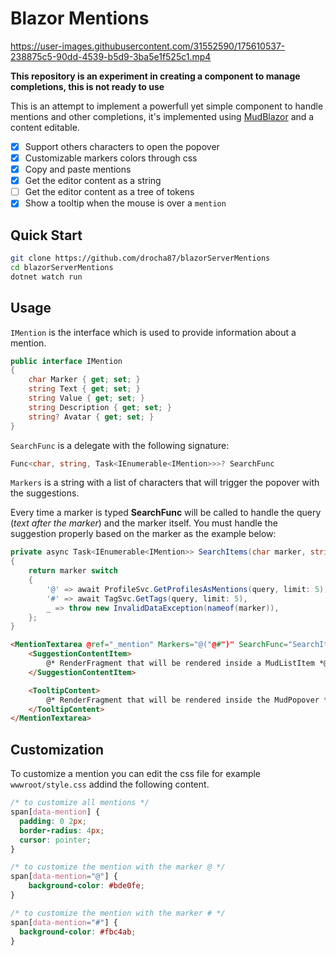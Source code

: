 # Blazor Mentions

https://user-images.githubusercontent.com/31552590/175610537-238875c5-90dd-4539-b5d9-3ba5e1f525c1.mp4

**This repository is an experiment in creating a component to manage completions,
this is not ready to use**

This is an attempt to implement a powerfull yet simple component to handle mentions
and other completions, it's implemented using [MudBlazor](https://mudblazor.com/)
and a content editable.

- [x] Support others characters to open the popover
- [x] Customizable markers colors through css
- [x] Copy and paste mentions
- [x] Get the editor content as a string
- [ ] Get the editor content as a tree of tokens
- [x] Show a tooltip when the mouse is over a `mention`

## Quick Start

```sh
git clone https://github.com/drocha87/blazorServerMentions
cd blazorServerMentions
dotnet watch run
```

## Usage

`IMention` is the interface which is used to provide information about a mention.

```csharp
public interface IMention
{
    char Marker { get; set; }
    string Text { get; set; }
    string Value { get; set; }
    string Description { get; set; }
    string? Avatar { get; set; }
}
```

`SearchFunc` is a delegate with the following signature:

```csharp
Func<char, string, Task<IEnumerable<IMention>>>? SearchFunc
```

`Markers` is a string with a list of characters that will trigger the popover with the suggestions.

Every time a marker is typed **SearchFunc** will be called to handle the query (_text after the marker_)
and the marker itself. You must handle the suggestion properly based on the marker as the example below:

```csharp
private async Task<IEnumerable<IMention>> SearchItems(char marker, string query)
{
    return marker switch
    {
        '@' => await ProfileSvc.GetProfilesAsMentions(query, limit: 5),
        '#' => await TagSvc.GetTags(query, limit: 5),
        _ => throw new InvalidDataException(nameof(marker)),
    };
}
```

```html
<MentionTextarea @ref="_mention" Markers="@("@#")" SearchFunc="SearchItems">
    <SuggestionContentItem>
        @* RenderFragment that will be rendered inside a MudListItem *@
    </SuggestionContentItem>

    <TooltipContent>
        @* RenderFragment that will be rendered inside the MudPopover *@
    </TooltipContent>
</MentionTextarea>
```


## Customization

To customize a mention you can edit the css file for example `wwwroot/style.css` addind the following content.

```css
/* to customize all mentions */
span[data-mention] {
  padding: 0 2px;
  border-radius: 4px;
  cursor: pointer;
}

/* to customize the mention with the marker @ */
span[data-mention="@"] {
    background-color: #bde0fe;
}

/* to customize the mention with the marker # */
span[data-mention="#"] {
  background-color: #fbc4ab;
}
```
